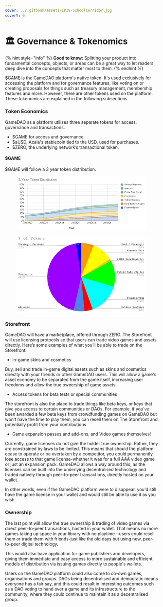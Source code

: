 ```yaml
---
cover: ../.gitbook/assets/IP39-SchoolCorridor.jpg
coverY: 0
---
```


# 🏛 Governance & Tokenomics

{% hint style="info" %}
**Good to know:** Splitting your product into fundamental concepts, objects, or areas can be a great way to let readers deep dive into the concepts that matter most to them.
{% endhint %}

$GAME is the GameDAO platform's native token. It's used exclusively for accessing the platform and for governance features, like voting on or creating proposals for things such as treasury management, membership features and more. However, there are other tokens used on the platform. These tokenomics are explained in the following subsections.

### Token Economics

GameDAO as a platform utilises three separate tokens for access, governance and transactions.

* $GAME for access and governance&#x20;
* $aUSD, Acala's stablecoin tied to the USD, used for purchases.
* $ZERO, the underlying network’s transactional token.

#### $GAME

$GAME will follow a 3 year token distribution.

<figure><img src="../.gitbook/assets/token distro.png" alt=""><figcaption></figcaption></figure>

<figure><img src="../.gitbook/assets/token distro2.png" alt=""><figcaption></figcaption></figure>

### Storefront

GameDAO will have a marketplace, offered through ZERO. The Storefront will use licensing protocols so that users can trade video games and assets directly. Here’s some examples of what you’ll be able to trade on the Storefront:

* In-game skins and cosmetics&#x20;

Buy, sell and trade in-game digital assets such as skins and cosmetics directly with your friends or other GameDAO users. This will allow a game's asset economy to be separated from the game itself, increasing user freedoms and allow the true ownership of game assets.

* Access tokens for beta tests or special communities

The storefront is also the place to trade things like beta keys, or keys that give you access to certain communities or DAOs. For example, if you've been awarded a few beta keys from crowdfunding games on GameDAO but won't have the time to play them, you can resell them on The Storefront and potentially profit from your contributions.

* Game expansion passes and add-ons, and Video games themselves!

Currently, game licenses do not give the holder true ownership. Rather, they are constrained by laws to be limited. This means that should the platform cease to operate or be overtaken by a competitor, you could permanently lose access to that game license-whether it was for a full AAA video game or just an expansion pack. GameDAO allows a way around this, as the licenses can be built into the underlying decentralised technology and traded natively through peer-to-peer transactions, directly hosted on your wallet.

In other words, even if the GameDAO platform were to disappear, you'd still have the game license in your wallet and would still be able to use it as you wish.

### Ownership

The last point will allow the true ownership & trading of video games via direct peer-to-peer transactions, hosted in your wallet. That means no more games taking up space in your library with no playtime—users could resell them or trade them with friends-just like the old days but using new, peer-to-peer digital technology.

This would also have application for game publishers and developers, giving them immediate and easy access to more sustainable and efficient models of distribution via issuing games directly to people's wallets.

Users on the GameDAO platform could also come to co-own games, organisations and groups. DAOs being decentralised and democratic means everyone has a fair say, and this could result in interesting outcomes such as a DAO voting to hand over a game and its infrastructure to the community, where they could continue to maintain it as a decentralised group.

